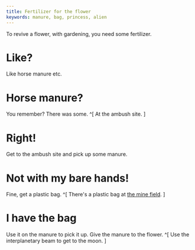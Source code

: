 ```yaml
---
title: Fertilizer for the flower
keywords: manure, bag, princess, alien
---
```


To revive a flower, with gardening, you need some fertilizer.

# Like?
Like horse manure etc.

# Horse manure?
You remember? There was some. ^[ At the ambush site. ]

# Right!
Get to the ambush site and pick up some manure.

# Not with my bare hands!
Fine, get a plastic bag. ^[ There's a plastic bag at [the mine field](/part-09/030-minefield.md). ]

# I have the bag
Use it on the manure to pick it up. Give the manure to the flower. ^[ Use the interplanetary beam to get to the moon. ]
